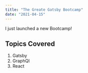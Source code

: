 ```yaml
---
title: "The Greate Gatsby Bootcamp"
date: "2021-04-15"
---
```


I just launched a new Bootcamp!

## Topics Covered

1. Gatsby
2. GraphQl
3. React